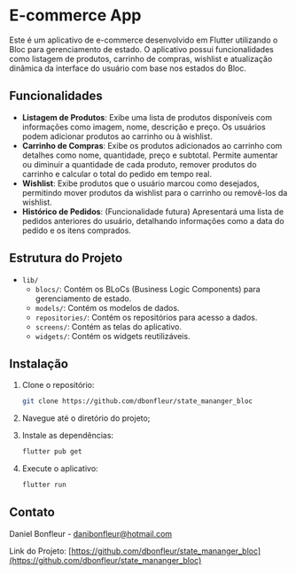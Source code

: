 # E-commerce App

Este é um aplicativo de e-commerce desenvolvido em Flutter utilizando o Bloc para gerenciamento de estado. O aplicativo possui funcionalidades como listagem de produtos, carrinho de compras, wishlist e atualização dinâmica da interface do usuário com base nos estados do Bloc.

## Funcionalidades

- **Listagem de Produtos**: Exibe uma lista de produtos disponíveis com informações como imagem, nome, descrição e preço. Os usuários podem adicionar produtos ao carrinho ou à wishlist.
- **Carrinho de Compras**: Exibe os produtos adicionados ao carrinho com detalhes como nome, quantidade, preço e subtotal. Permite aumentar ou diminuir a quantidade de cada produto, remover produtos do carrinho e calcular o total do pedido em tempo real.
- **Wishlist**: Exibe produtos que o usuário marcou como desejados, permitindo mover produtos da wishlist para o carrinho ou removê-los da wishlist.
- **Histórico de Pedidos**: (Funcionalidade futura) Apresentará uma lista de pedidos anteriores do usuário, detalhando informações como a data do pedido e os itens comprados.

## Estrutura do Projeto

- `lib/`
  - `blocs/`: Contém os BLoCs (Business Logic Components) para gerenciamento de estado.
  - `models/`: Contém os modelos de dados.
  - `repositories/`: Contém os repositórios para acesso a dados.
  - `screens/`: Contém as telas do aplicativo.
  - `widgets/`: Contém os widgets reutilizáveis.
    
## Instalação

1. Clone o repositório:
    ```sh
    git clone https://github.com/dbonfleur/state_mananger_bloc
    ```

2. Navegue até o diretório do projeto;

3. Instale as dependências:
    ```sh
    flutter pub get
    ```

4. Execute o aplicativo:
    ```sh
    flutter run
    ```

## Contato

Daniel Bonfleur - [danibonfleur@hotmail.com](mailto:danibonfleur@hotmail.com)

Link do Projeto: [https://github.com/dbonfleur/state_mananger_bloc](https://github.com/dbonfleur/state_mananger_bloc)

